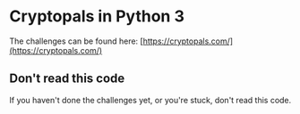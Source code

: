 # Cryptopals in Python 3

The challenges can be found here: [https://cryptopals.com/](https://cryptopals.com/)

## Don't read this code

If you haven't done the challenges yet, or you're stuck, don't read this code.